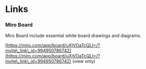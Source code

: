 # Links

### Miro Board

Miro Board include essential white board drawings and diagrams.

[https://miro.com/app/board/uXjVOaTcQLI=/?invite\_link\_id=994950786742](https://miro.com/app/board/uXjVOaTcQLI=/?invite\_link\_id=994950786742) (view only)
